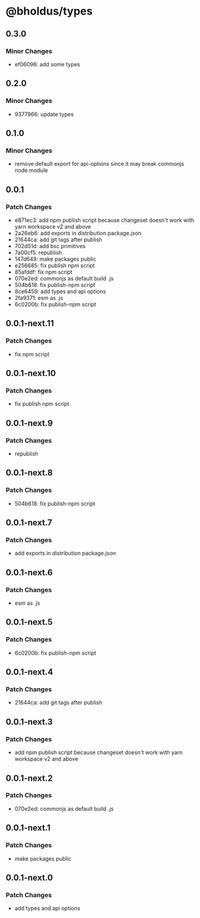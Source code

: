 # @bholdus/types

## 0.3.0

### Minor Changes

- ef06096: add some types

## 0.2.0

### Minor Changes

- 9377966: update types

## 0.1.0

### Minor Changes

- remove default export for api-options since it may break commonjs node module

## 0.0.1

### Patch Changes

- e871ec3: add npm publish script because changeset doesn't work with yarn workspace v2 and above
- 2a26eb6: add exports in distribution package.json
- 21644ca: add git tags after publish
- 702d51d: add bsc primitives
- 7a00cf5: republish
- 147d649: make packages public
- e256685: fix publish npm script
- 85afddf: fix npm script
- 070e2ed: commonjs as default build .js
- 504b618: fix publish-npm script
- 8ce6459: add types and api options
- 2fa9371: esm as .js
- 6c0200b: fix publish-npm script

## 0.0.1-next.11

### Patch Changes

- fix npm script

## 0.0.1-next.10

### Patch Changes

- fix publish npm script

## 0.0.1-next.9

### Patch Changes

- republish

## 0.0.1-next.8

### Patch Changes

- 504b618: fix publish-npm script

## 0.0.1-next.7

### Patch Changes

- add exports in distribution package.json

## 0.0.1-next.6

### Patch Changes

- esm as .js

## 0.0.1-next.5

### Patch Changes

- 6c0200b: fix publish-npm script

## 0.0.1-next.4

### Patch Changes

- 21644ca: add git tags after publish

## 0.0.1-next.3

### Patch Changes

- add npm publish script because changeset doesn't work with yarn workspace v2 and above

## 0.0.1-next.2

### Patch Changes

- 070e2ed: commonjs as default build .js

## 0.0.1-next.1

### Patch Changes

- make packages public

## 0.0.1-next.0

### Patch Changes

- add types and api options
